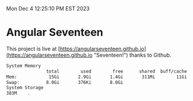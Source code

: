 Mon Dec  4 12:25:10 PM EST 2023

# Angular Seventeen


This project is live at [https://angularseventeen.github.io](https://angularseventeen.github.io "Seventeen!") thanks to Github.

```bash
System Memory
               total        used        free      shared  buff/cache   available
Mem:            15Gi       2.9Gi       1.4Gi       311Mi        11Gi        12Gi
Swap:          8.0Gi       376Ki       8.0Gi
System Storage
383M	.

